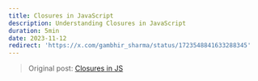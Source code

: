 ```yaml
---
title: Closures in JavaScript
description: Understanding Closures in JavaScript
duration: 5min
date: 2023-11-12
redirect: 'https://x.com/gambhir_sharma/status/1723548841633288345'
---
```

> Original post: [Closures in JS](https://x.com/gambhir_sharma/status/1723548841633288345)
